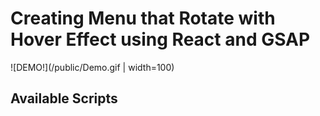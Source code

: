 # Creating Menu that Rotate with Hover Effect using React and GSAP

![DEMO!](/public/Demo.gif | width=100)

## Available Scripts
